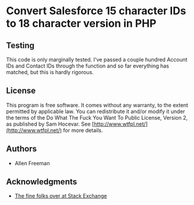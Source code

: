 # Convert Salesforce 15 character IDs to 18 character version in PHP

## Testing

This code is only marginally tested. I've passed a couple hundred Account IDs and Contact IDs through the function and so far everything has
matched, but this is hardly rigorous.

## License

This program is free software. It comes without any warranty, to
the extent permitted by applicable law. You can redistribute it
and/or modify it under the terms of the Do What The Fuck You Want
To Public License, Version 2, as published by Sam Hocevar. See
[http://www.wtfpl.net/](http://www.wtfpl.net/) for more details.

## Authors

* Allen Freeman

## Acknowledgments

* [The fine folks over at Stack Exchange](https://codegolf.stackexchange.com/questions/69127/convert-salesforce-15-character-id-to-18-character)


